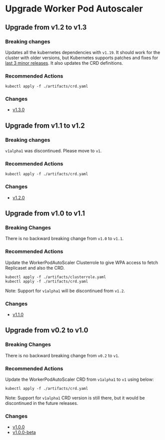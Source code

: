 # Upgrade Worker Pod Autoscaler

## Upgrade from v1.2 to v1.3

### Breaking changes
Updates all the kubernetes dependencies with `v1.19`. It should work for the cluster with older versions, but Kubernetes supports patches and fixes for [last 3 minor releases](https://kubernetes.io/docs/setup/release/version-skew-policy/). It also updates the CRD definitions.

### Recommended Actions
```
kubectl apply -f ./artifacts/crd.yaml
```
### Changes
- [v1.3.0](https://github.com/practo/k8s-worker-pod-autoscaler/releases/tag/v1.3.0)


## Upgrade from v1.1 to v1.2

### Breaking changes
`v1alpha1` was discontinued. Please move to `v1`.

### Recommended Actions
```
kubectl apply -f ./artifacts/crd.yaml
```
### Changes
- [v1.2.0](https://github.com/practo/k8s-worker-pod-autoscaler/releases/tag/v1.2.0)

## Upgrade from v1.0 to v1.1

### Breaking Changes
There is no backward breaking change from `v1.0` to `v1.1`.

### Recommended Actions
Update the WorkerPodAutoScaler Clusterrole to give WPA access to fetch Replicaset and also the CRD.
```
kubectl apply -f ./artifacts/clusterrole.yaml
kubectl apply -f ./artifacts/crd.yaml
```

Note: Support for `v1alpha1` will be discontinued from `v1.2`.

### Changes
- [v1.1.0](https://github.com/practo/k8s-worker-pod-autoscaler/releases/tag/v1.1.0)

## Upgrade from v0.2 to v1.0

### Breaking Changes
There is no backward breaking change from `v0.2` to `v1`.

### Recommended Actions
Update the WorkerPodAutoScaler CRD from `v1alpha1` to `v1` using below:
```
kubectl apply -f ./artifacts/crd.yaml
```

Note: Support for `v1alpha1` CRD version is still there, but it would be discontinued in the future releases.

### Changes
- [v1.0.0](https://github.com/practo/k8s-worker-pod-autoscaler/releases/tag/v1.0.0)
- [v1.0.0-beta](https://github.com/practo/k8s-worker-pod-autoscaler/releases/tag/v1.0.0-beta)
